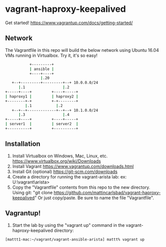 # vagrant-haproxy-keepalived

Get started!
https://www.vagrantup.com/docs/getting-started/

## Network
The Vagrantfile in this repo will build the below network using Ubuntu 16.04 VMs running in Virtualbox.  Try it, it's so easy!
```bash
           +---------+
           | ansible |
           +----+----+
                |.20
   +--+---------+---------+--+ 10.0.0.0/24
      |.1                 |.2
+-----+----+         +----+-----+
| haproxy1 |         | haproxy2 |
+--------+-+         +-+--------+
         |.1           |.2
   +--+--+-------------+--+--+ 10.1.0.0/24
      |.3                 |.4
+-----+----+         +----+-----+
| server1  |         | server2  |
+----------+         +----------+
```
## Installation
1. Install Virtualbox on Windows, Mac, Linux, etc.
   https://www.virtualbox.org/wiki/Downloads
2. Install Vagrant
   https://www.vagrantup.com/downloads.html
3. Install Git (optional) https://git-scm.com/downloads
3. Create a directory for running the vagrant-arista lab:
   ex: U:\vagrant\arista>
4. Copy the "Vagrantfile" contents from this repo to the new directory. 
   Using git: "git clone https://github.com/mattincarlsbad/vagrant-haproxy-keepalived"
   Or just copy/paste.  Be sure to name the file "Vagrantfile".

## Vagrantup!
1. Start the lab by using the "vagrant up" command in the vagrant-haproxy-keepalived directory:
```bash
[mattt1-mac:~/vagrant/vagrant-ansible-arista] mattt% vagrant up

